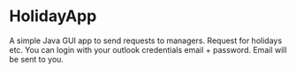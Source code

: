 # HolidayApp

A simple Java GUI app to send requests to managers. Request for holidays etc.
You can login with your outlook credentials email + password.
Email will be sent to you.